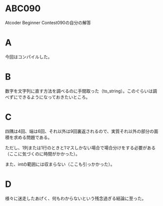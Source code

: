 # ABC090
Atcoder Beginner Contest090の自分の解答

# A
今回はコンパイルした。

# B
数字を文字列に直す方法を調べるのに手間取った（to_string）。このぐらいは調べずにできるようになっておきたいところ。
# C
四隅は4回、端は6回、それ以外は9回裏返されるので、実質それ以外の部分の面積を求める問題である。

ただし、1列または1行のときと1マスしかない場合で場合分けをする必要がある（ここに気づくのに時間がかかった）。

また、intの範囲には収まらない（ここも引っかかった）。

# D
様々に迷走したあげく、何もわからないという残念過ぎる結論に至った。